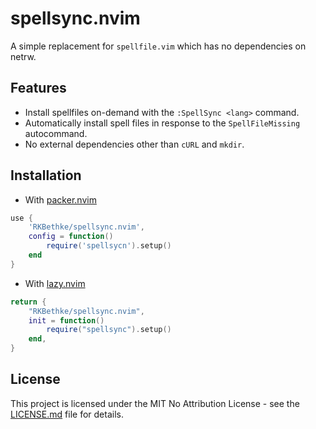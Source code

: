 # spellsync.nvim

A simple replacement for `spellfile.vim` which has no dependencies on netrw.

## Features

* Install spellfiles on-demand with the `:SpellSync <lang>` command.
* Automatically install spell files in response to the `SpellFileMissing` autocommand.
* No external dependencies other than `cURL` and `mkdir`.

## Installation

- With [packer.nvim](https://github.com/wbthomason/packer.nvim)

```lua
use {
    'RKBethke/spellsync.nvim',
    config = function()
        require('spellsycn').setup()
    end
}
```

- With [lazy.nvim](https://github.com/folke/lazy.nvim)
```lua
return {
    "RKBethke/spellsync.nvim",
    init = function()
        require("spellsync").setup()
    end,
}
```

## License

This project is licensed under the MIT No Attribution License - see the [LICENSE.md](LICENSE.md) file for details.
